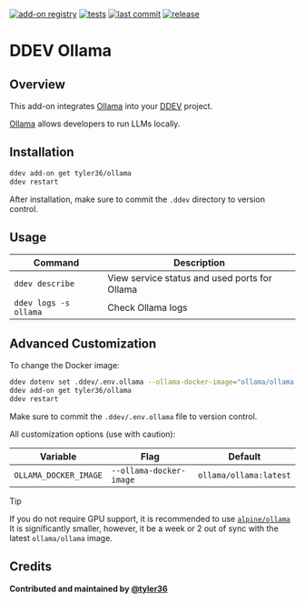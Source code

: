 [![add-on registry](https://img.shields.io/badge/DDEV-Add--on_Registry-blue)](https://addons.ddev.com)
[![tests](https://github.com/tyler36/ollama/actions/workflows/tests.yml/badge.svg?branch=main)](https://github.com/tyler36/ollama/actions/workflows/tests.yml?query=branch%3Amain)
[![last commit](https://img.shields.io/github/last-commit/tyler36/ollama)](https://github.com/tyler36/ollama/commits)
[![release](https://img.shields.io/github/v/release/tyler36/ollama)](https://github.com/tyler36/ollama/releases/latest)

# DDEV Ollama

## Overview

This add-on integrates [Ollama](https://ollama.com/) into your [DDEV](https://ddev.com/) project.

[Ollama](https://ollama.com/) allows developers to run LLMs locally.

## Installation

```bash
ddev add-on get tyler36/ollama
ddev restart
```

After installation, make sure to commit the `.ddev` directory to version control.

## Usage

| Command | Description |
| ------- | ----------- |
| `ddev describe` | View service status and used ports for Ollama |
| `ddev logs -s ollama` | Check Ollama logs |

## Advanced Customization

To change the Docker image:

```bash
ddev dotenv set .ddev/.env.ollama --ollama-docker-image="ollama/ollama:latest"
ddev add-on get tyler36/ollama
ddev restart
```

Make sure to commit the `.ddev/.env.ollama` file to version control.

All customization options (use with caution):

| Variable | Flag | Default |
| -------- | ---- | ------- |
| `OLLAMA_DOCKER_IMAGE` | `--ollama-docker-image` | `ollama/ollama:latest` |

> [!tip]
> If you do not require GPU support, it is recommended to use [`alpine/ollama`](https://hub.docker.com/r/alpine/ollama)
> It is significantly smaller, however, it be a week or 2 out of sync with the latest `ollama/ollama` image.

## Credits

**Contributed and maintained by [@tyler36](https://github.com/tyler36)**
